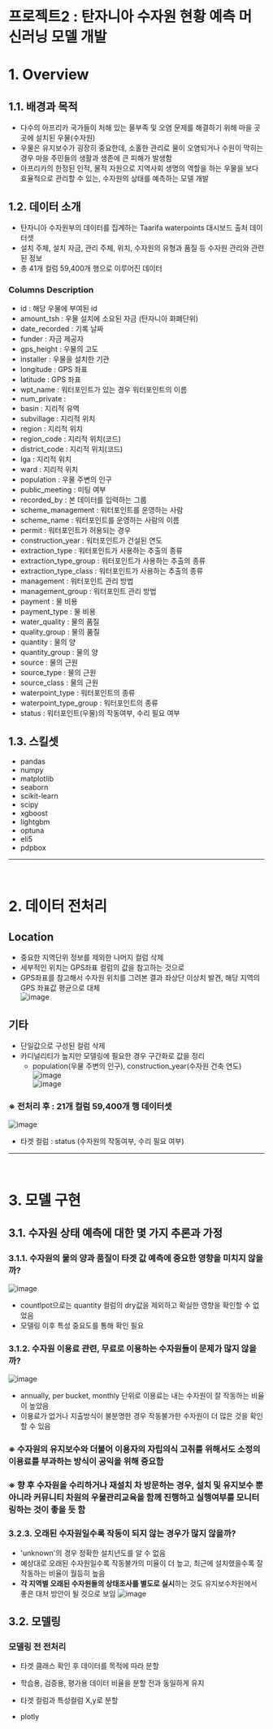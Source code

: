# 프로젝트2 : 탄자니아 수자원 현황 예측 머신러닝 모델 개발

# 1. Overview

## 1.1. 배경과 목적
- 다수의 아프리카 국가들이 처해 있는 물부족 및 오염 문제를 해결하기 위해 마을 곳곳에 설치된 우물(수자원)
- 우물은 유지보수가 굉장히 중요한데, 소홀한 관리로 물이 오염되거나 수원이 막히는 경우 마을 주민들의 생활과 생존에 큰 피해가 발생함
- 아프리카의 한정된 인적, 물적 자원으로 지역사회 생명의 역할을 하는 우물을 보다 효율적으로 관리할 수 있는, 수자원의 상태를 예측하는 모델 개발

## 1.2. 데이터 소개
- 탄자니아 수자원부의 데이터를 집계하는 Taarifa waterpoints 대시보드 출처 데이터셋
- 설치 주체, 설치 자금, 관리 주체, 위치, 수자원의 유형과 품질 등 수자원 관리와 관련된 정보
- 총 41개 컬럼 59,400개 행으로 이루어진 데이터

### Columns Description
- id : 해당 우물에 부여된 id
- amount_tsh : 우물 설치에 소요된 자금 (탄자니아 화폐단위)
- date_recorded : 기록 날짜
- funder : 자금 제공자
- gps_height : 우물의 고도
- installer : 우물을 설치한 기관
- longitude : GPS 좌표
- latitude : GPS 좌표
- wpt_name : 워터포인트가 있는 경우 워터포인트의 이름
- num_private :
- basin : 지리적 유역
- subvillage : 지리적 위치
- region : 지리적 위치
- region_code : 지리적 위치(코드)
- district_code : 지리적 위치(코드)
- lga : 지리적 위치
- ward : 지리적 위치
- population : 우물 주변의 인구
- public_meeting : 미팅 여부
- recorded_by : 본 데이터를 입력하는 그룹
- scheme_management : 워터포인트를 운영하는 사람
- scheme_name : 워터포인트를 운영하는 사람의 이름
- permit : 워터포인트가 허용되는 경우
- construction_year : 워터포인트가 건설된 연도
- extraction_type : 워터포인트가 사용하는 추출의 종류
- extraction_type_group : 워터포인트가 사용하는 추출의 종류
- extraction_type_class : 워터포인트가 사용하는 추출의 종류
- management : 워터포인트 관리 방법
- management_group : 워터포인트 관리 방법
- payment : 물 비용
- payment_type : 물 비용
- water_quality : 물의 품질
- quality_group : 물의 품질
- quantity : 물의 양
- quantity_group : 물의 양
- source : 물의 근원
- source_type : 물의 근원
- source_class : 물의 근원
- waterpoint_type : 워터포인트의 종류
- waterpoint_type_group : 워터포인트의 종류
- status : 워터포인트(우물)의 작동여부, 수리 필요 여부

## 1.3. 스킬셋
- pandas
- numpy
- matplotlib
- seaborn
- scikit-learn
- scipy
- xgboost
- lightgbm
- optuna
- eli5
- pdpbox



---
<br/>

# 2. 데이터 전처리
## Location
- 중요한 지역단위 정보를 제외한 나머지 컬럼 삭제
- 세부적인 위치는 GPS좌표 컬럼의 값을 참고하는 것으로
- GPS좌표를 참고해서 수자원 위치를 그려본 결과 좌상단 이상치 발견, 해당 지역의 GPS 좌표값 평균으로 대체  
![image](https://user-images.githubusercontent.com/110115061/221489486-c83d50c8-0967-44ab-8e6e-a4a92fb85541.png)  

## 기타
- 단일값으로 구성된 컬럼 삭제
- 카디널리티가 높지만 모델링에 필요한 경우 구간화로 값을 정리
  - population(우물 주변의 인구), construction_year(수자원 건축 연도)
  ![image](https://user-images.githubusercontent.com/110115061/221490124-46b1050b-e4bb-45fd-be8f-e2af713ef86a.png)  
  ![image](https://user-images.githubusercontent.com/110115061/221490150-a97e6014-ce5f-4d44-9035-713b552b951f.png)  

### ※ 전처리 후 : 21개 컬럼 59,400개 행 데이터셋 
![image](https://user-images.githubusercontent.com/110115061/221491352-424caf71-109d-4049-8d1e-186fd2f4613b.png)  
- 타겟 컬럼 : status (수자원의 작동여부, 수리 필요 여부)



---
<br/>

# 3. 모델 구현
## 3.1. 수자원 상태 예측에 대한 몇 가지 추론과 가정
### 3.1.1. 수자원의 물의 양과 품질이 타겟 값 예측에 중요한 영향을 미치지 않을까?
![image](https://user-images.githubusercontent.com/110115061/221492378-ee80988e-f472-4ff9-be93-0a7f0d15b6fc.png)  
- countlpot으로는 quantity 컬럼의 dry값을 제외하고 확실한 영향을 확인할 수 없었음
- 모델링 이후 특성 중요도를 통해 확인 필요

### 3.1.2. 수자원 이용료 관련, 무료로 이용하는 수자원들이 문제가 많지 않을까?
![image](https://user-images.githubusercontent.com/110115061/221492719-4f544b7c-82f9-4559-ab7c-474ea617950b.png)  
- annually, per bucket, monthly 단위로 이용료는 내는 수자원이 잘 작동하는 비율이 높았음
- 이용료가 없거나 지출방식이 불분명한 경우 작동불가한 수자원이 더 많은 것을 확인할 수 있음

### ※ 수자원의 유지보수와 더불어 이용자의 자립의식 고취를 위해서도 **소정의 이용료를 부과**하는 방식이 공익을 위해 중요함
### ※ 향 후 수자원을 수리하거나 재설치 차 방문하는 경우, 설치 및 유지보수 뿐 아니라 **커뮤니티 차원의 우물관리교육을 함께 진행**하고 실행여부를 모니터링하는 것이 좋을 듯 함

### 3.2.3. 오래된 수자원일수록 작동이 되지 않는 경우가 많지 않을까?
- 'unknown'의 경우 정확한 설치년도를 알 수 없음
- 예상대로 오래된 수자원일수록 작동불가의 미율이 더 높고, 최근에 설치했을수록 잘 작동하는 비율이 월등히 높음
- **각 지역별 오래된 수자원들의 상태조사를 별도로 실시**하는 것도 유지보수차원에서 좋은 대처 방안이 될 것으로 보임
![image](https://user-images.githubusercontent.com/110115061/223608178-1bbed1d3-a537-4bfe-b07d-04261c96eca7.png)  


## 3.2. 모델링
### 모델링 전 전처리
- 타겟 클래스 확인 후 데이터를 목적에 따라 분할
- 학습용, 검증용, 평가용 데이터 비율을 분할 전과 동일하게 유지
- 타겟 컬럼과 특성컬럼 X,y로 분할






- plotly


